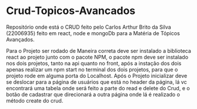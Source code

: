 # Crud-Topicos-Avancados
Repositório onde está o CRUD feito pelo Carlos Arthur Brito da Silva (22006935) feito em react, node e mongoDb para a Matéria de Tópicos Avançados.

Para o Projeto ser rodado de Maneira correta deve ser instalado a biblioteca react ao projeto junto com o pacote NPM, o pacote npm deve ser instalado nos dois projetos, tanto na api quanto no front, após a instação dos dois apenas realizar um npm start no terminal dos dois projetos, para que o projeto rode em alguma porta do Localhost. Após o Projeto inicializar deve se deslocar para a página de usuários que está no header da página, lá vc encontrará uma tabela onde será feito a parte do read e delete do Crud, e o botão de cadastrar que direcionará a outra página onde lá é realizado o método create do crud.
